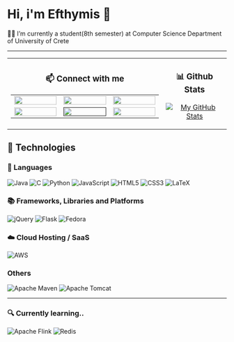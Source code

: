 # Hi, i'm Efthymis 👋

🧑‍🎓 I’m currently a student(8th semester) at Computer Science Department of University of Crete

---

<table align="center" >
  <tr>
    <td align="center">
      <h3><b>&#128235; Connect with me</b></h3>
      <table>
        <tr>
          <td align="center" width="105">
            <a href="https://www.linkedin.com/in/efthymis-p-3757a921b/" target="_blank">
              <img width="100%" src="https://cdn4.iconfinder.com/data/icons/colorful-guache-social-media-logos-1/159/social-media_linkedin-256.png" />
            </a>
          </td>
          <td align="center" width="105">
            <a href="https://mstdn.social/@epap011" target="_blank">
              <img width="100%" src="https://cdn3.iconfinder.com/data/icons/logos-and-brands-adobe/512/207_Mastodon-256.png" />
            </a>
          </td>
          <td align="center" width="105">
            <a href="mailto:papageorgiou.efthymis@protonmail.com">
              <img width="100%" src="https://img.icons8.com/fluency/256/protonmail-2.png" />
            </a>
          </td>
        </tr>
        <tr>
          <td align="center" width="105">
            <a href="https://discord.com/users/sutter_cane#9284" target="_blank">
              <img width="100%" src="https://cdn2.iconfinder.com/data/icons/colorful-guache-social-media-logos-1/159/social-media_discord-256.png" />
            </a>
          </td>
          <td align="center" width="105">
            <a href="" target="_blank">
              <img width="100%" src="https://cdn3.iconfinder.com/data/icons/colorful-guache-social-media-logos-1/159/social-media_telegram-256.png" />
            </a>
          </td>
          <td align="center" width="105">
            <a href="@epap011:fedora.im" target="_blank">
              <img width="100%" src="https://res.cloudinary.com/crunchbase-production/image/upload/c_lpad,f_auto,q_auto:eco,dpr_1/ofplixsxsfyyriiycw1b" />
            </a>
          </td>
        </tr>
      </table>
    </td>
    <td align="center">
      <h3><b>&#128202; Github Stats</b></h3>
      <p><a href=""><img src="https://github-readme-stats.vercel.app/api/?username=epap011&amp;count_private=true&amp;theme=tokyonight&amp;showicons=true"       alt="My GitHub Stats"></a></p>
    </td>
  </tr>
</table>

## :ferris_wheel: Technologies

### :speech_balloon: Languages
![Java](https://img.shields.io/badge/java-%23ED8B00.svg?style=for-the-badge&logo=java&logoColor=white)
![C](https://img.shields.io/badge/c-%2300599C.svg?style=for-the-badge&logo=c&logoColor=white)
![Python](https://img.shields.io/badge/python-3670A0?style=for-the-badge&logo=python&logoColor=ffdd54)
![JavaScript](https://img.shields.io/badge/javascript-%23323330.svg?style=for-the-badge&logo=javascript&logoColor=%23F7DF1E)
![HTML5](https://img.shields.io/badge/html5-%23E34F26.svg?style=for-the-badge&logo=html5&logoColor=white)
![CSS3](https://img.shields.io/badge/css3-%231572B6.svg?style=for-the-badge&logo=css3&logoColor=white)
![LaTeX](https://img.shields.io/badge/latex-%23008080.svg?style=for-the-badge&logo=latex&logoColor=white)

### :books: Frameworks, Libraries and Platforms
![jQuery](https://img.shields.io/badge/jquery-%230769AD.svg?style=for-the-badge&logo=jquery&logoColor=white)
![Flask](https://img.shields.io/badge/flask-%23000.svg?style=for-the-badge&logo=flask&logoColor=white)
![Fedora](https://img.shields.io/badge/Fedora-294172?style=for-the-badge&logo=fedora&logoColor=white)

### :cloud: Cloud Hosting / SaaS
![AWS](https://img.shields.io/badge/AWS-%23FF9900.svg?style=for-the-badge&logo=amazon-aws&logoColor=white)

### Others
![Apache Maven](https://img.shields.io/badge/Apache%20Maven-C71A36?style=for-the-badge&logo=Apache%20Maven&logoColor=white)
![Apache Tomcat](https://img.shields.io/badge/apache%20tomcat-%23F8DC75.svg?style=for-the-badge&logo=apache-tomcat&logoColor=black)

---

### :mag: Currently learning..
![Apache Flink](https://img.shields.io/badge/Apache%20Flink-E6526F?style=for-the-badge&logo=Apache%20Flink&logoColor=white)
![Redis](https://img.shields.io/badge/redis-%23DD0031.svg?style=for-the-badge&logo=redis&logoColor=white)
